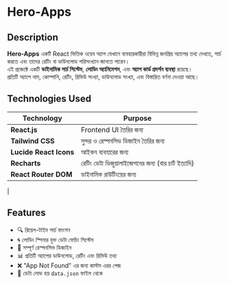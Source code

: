 # Hero-Apps

## Description

**Hero-Apps** একটি React ভিত্তিক ওয়েব অ্যাপ যেখানে ব্যবহারকারীরা বিভিন্ন জনপ্রিয় অ্যাপের তথ্য দেখতে, সার্চ করতে এবং তাদের রেটিং বা ডাউনলোড পরিসংখ্যান জানতে পারেন।  
এই প্রজেক্টে একটি **ডাইনামিক সার্চ সিস্টেম**, **লোডিং অ্যানিমেশন**, এবং **অ্যাপ কার্ড প্রদর্শন ব্যবস্থা** রয়েছে।  
প্রতিটি অ্যাপে নাম, কোম্পানি, রেটিং, রিভিউ সংখ্যা, ডাউনলোড সংখ্যা, এবং বিস্তারিত বর্ণনা দেওয়া আছে।

## Technologies Used

| Technology             | Purpose                                             |
| ---------------------- | --------------------------------------------------- |
| **React.js**           | Frontend UI তৈরির জন্য                              |
| **Tailwind CSS**       | সুন্দর ও রেস্পনসিভ ডিজাইন তৈরির জন্য                |
| **Lucide React Icons** | আইকন ব্যবহারের জন্য                                 |
| **Recharts**           | রেটিং ডেটা ভিজুয়ালাইজেশনের জন্য (বার চার্ট ইত্যাদি) |
| **React Router DOM**   | ডাইনামিক রাউটিংয়ের জন্য                             |

|

## Features

- 🔍 রিয়েল-টাইম সার্চ ফাংশন
- 🌀 লোডিং স্পিনার যুক্ত ডেটা ফেচিং সিস্টেম
- 📱 সম্পূর্ণ রেস্পনসিভ ডিজাইন
- 📊 প্রতিটি অ্যাপের ডাউনলোড, রেটিং এবং রিভিউ তথ্য
- ❌ "App Not Found" এর জন্য কাস্টম এরর পেজ
- 💾 ডেটা লোড হয় `data.json` ফাইল থেকে
